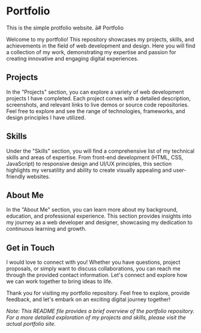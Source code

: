 # Portfolio
This is the simple protfolio website.
ā# Portfolio

Welcome to my portfolio! This repository showcases my projects, skills, and achievements in the field of web development and design. Here you will find a collection of my work, demonstrating my expertise and passion for creating innovative and engaging digital experiences.

## Projects

In the "Projects" section, you can explore a variety of web development projects I have completed. Each project comes with a detailed description, screenshots, and relevant links to live demos or source code repositories. Feel free to explore and see the range of technologies, frameworks, and design principles I have utilized.

## Skills

Under the "Skills" section, you will find a comprehensive list of my technical skills and areas of expertise. From front-end development (HTML, CSS, JavaScript) to responsive design and UI/UX principles, this section highlights my versatility and ability to create visually appealing and user-friendly websites.

## About Me

In the "About Me" section, you can learn more about my background, education, and professional experience. This section provides insights into my journey as a web developer and designer, showcasing my dedication to continuous learning and growth.

## Get in Touch

I would love to connect with you! Whether you have questions, project proposals, or simply want to discuss collaborations, you can reach me through the provided contact information. Let's connect and explore how we can work together to bring ideas to life.

Thank you for visiting my portfolio repository. Feel free to explore, provide feedback, and let's embark on an exciting digital journey together!

*Note: This README file provides a brief overview of the portfolio repository. For a more detailed exploration of my projects and skills, please visit the actual portfolio site.*
